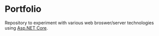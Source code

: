 # Portfolio

Repository to experiment with various web broswer/server technologies using [Asp.NET Core](https://dotnet.microsoft.com/en-us/apps/aspnet).

